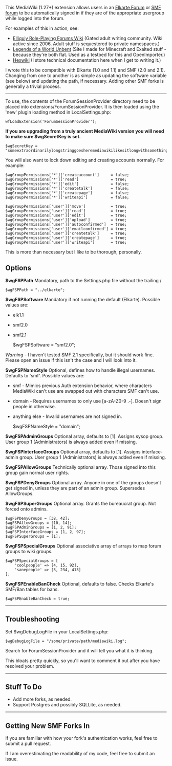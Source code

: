 This MediaWiki (1.27+) extension allows users in an [Elkarte Forum](https://www.elkarte.net/) or [SMF forum](https://www.simplemachines.org/) to be automatically signed in if they are of the appropriate usergroup while logged into the forum.

For examples of this in action, see:

* [Elliquiy Role-Playing Forums Wiki](https://elliquiy.com/wiki/Welcome_to_Elluiki) (Gated adult writing community. Wiki active since 2006. Adult stuff is sequestered to private namespaces.)
* [Legends of a World Unbent](https://worldunbent.com/) (Site I made for Minecraft and Exalted stuff - because they're both flat. Used as a testbed for this and OpenImporter.)
* [Hexwiki](https://hexwiki.com/) (I store technical documentation here when I get to writing it.)

I wrote this to be compatible with Elkarte (1.0 and 1.1) and SMF (2.0 and 2.1). Changing from one to another is as simple as updating the software variable (see below) and updating the path, if necessary. Adding other SMF forks is generally a trivial process.

 ----
To use, the contents of the ForumSessionProvider directory need to be placed into extensions/ForumSessionProvider. It is then loaded using the 'new' plugin loading method in LocalSettings.php:

    wfLoadExtension('ForumSessionProvider');
    
**If you are upgrading from a truly ancient MediaWiki version you will need to make sure $wgSecretKey is set.**
    
    $wgSecretKey = "someextraordinarilylongstringgoesheremediawikilikesitlongwithsomethingsomething"
    
You will also want to lock down editing and creating accounts normally. For example:

    $wgGroupPermissions['*']['createaccount']     = false;
    $wgGroupPermissions['*']['read']              = true;
    $wgGroupPermissions['*']['edit']              = false;
    $wgGroupPermissions['*']['createtalk']        = false;
    $wgGroupPermissions['*']['createpage']        = false;
    $wgGroupPermissions['*']['writeapi']          = false;
    
    $wgGroupPermissions['user']['move']           = true;
    $wgGroupPermissions['user']['read']           = true;
    $wgGroupPermissions['user']['edit']           = true;
    $wgGroupPermissions['user']['upload']         = true;
    $wgGroupPermissions['user']['autoconfirmed']  = true;
    $wgGroupPermissions['user']['emailconfirmed'] = true;
    $wgGroupPermissions['user']['createtalk']     = true;
    $wgGroupPermissions['user']['createpage']     = true;
    $wgGroupPermissions['user']['writeapi']       = true;
    
This is more than necessary but I like to be thorough, personally.

Options
-------

**$wgFSPPath** Mandatory, path to the Settings.php file without the trailing /

    $wgFSPPath = "../elkarte";
    
**$wgFSPSoftware** Mandatory if not running the default (Elkarte). Possible values are:
 
* elk1.1
* smf2.0
* smf2.1


    $wgFSPSoftware = "smf2.0";

*Warning* - I haven't tested SMF 2.1 specifically, but it should work fine. Please open an issue if this isn't the case and I will look into it.

**$wgFSPNameStyle** Optional, defines how to handle illegal usernames. Defaults to 'smf'. Possible values are:

* smf - Mimics previous Auth extension behavior, where characters MediaWiki can't use are swapped out with characters SMF can't use.
* domain - Requires usernames to only use \[a-zA-Z0-9 .-\]. Doesn't sign people in otherwise.
* anything else - Invalid usernames are not signed in.


    $wgFSPNameStyle = "domain";

**$wgFSPAdminGroups** Optional array, defaults to \[1\]. Assigns sysop group. User group 1 (Administrators) is always added even if missing.

**$wgFSPInterfaceGroups** Optional array, defaults to \[1\]. Assigns interface-admin group. User group 1 (Administrators) is always added even if missing.

**$wgFSPAllowGroups** Technically optional array. Those signed into this group gain normal user rights.

**$wgFSPDenyGroups** Optional array. Anyone in one of the groups doesn't get signed in, unless they are part of an admin group. Supersedes AllowGroups.

**$wgFSPSuperGroups** Optional array. Grants the bureaucrat group. Not forced onto admins.

    $wgFSPDenyGroups = [38, 42];
    $wgFSPAllowGroups = [10, 14];
    $wgFSPAdminGroups = [1, 2, 91];
    $wgFSPInterfaceGroups = [1, 2, 97];
    $wgFSPSuperGroups = [1];
    
**$wgFSPSpecialGroups** Optional associative array of arrays to map forum groups to wiki groups.

    $wgFSPSpecialGroups = [
        'coolpeople' => [4, 15, 92], 
        'sanepeople' => [3, 234, 413]
    ];
    
**$wgFSPEnableBanCheck** Optional, defaults to false. Checks Elkarte's SMF/Ban tables for bans.

    $wgFSPEnableBanCheck = true;

----
Troubleshooting
---------------

Set $wgDebugLogFile in your LocalSettings.php:

    $wgDebugLogFile = "/some/private/path/mediawiki.log";
    
Search for ForumSessionProvider and it will tell you what it is thinking.

This bloats pretty quickly, so you'll want to comment it out after you have resolved your problem.

----
Stuff To Do
----------------------------------------
* Add more forks, as needed.
* Support Postgres and possibly SQLLite, as needed.

----
Getting New SMF Forks In
------------------------
If you are familiar with how your fork's authentication works, feel free to submit a pull request. 

If I am overestimating the readability of my code, feel free to submit an issue.
